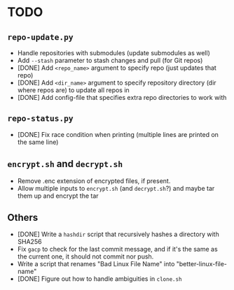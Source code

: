 TODO
====

`repo-update.py`
----------------

 - Handle repositories with submodules (update submodules as well)
 - Add `--stash` parameter to stash changes and pull (for Git repos)
 - [DONE] Add `<repo_name>` argument to specify repo (just updates that repo)
 - [DONE] Add `<dir_name>` argument to specify repository directory (dir where repos are) to update all repos in
 - [DONE] Add config-file that specifies extra repo directories to work with

`repo-status.py`
----------------

 - [DONE] Fix race condition when printing (multiple lines are printed on the same line)

`encrypt.sh` and `decrypt.sh`
-----------------------------

 - Remove .enc extension of encrypted files, if present.
 - Allow multiple inputs to `encrypt.sh` (and `decrypt.sh`?) and maybe tar them up and encrypt the tar

Others
------

 + [DONE] Write a `hashdir` script that recursively hashes a directory with SHA256
 + Fix `gacp` to check for the last commit message, and if it's the same as the current one, it should not commit nor push.
 + Write a script that renames "Bad Linux File Name" into "better-linux-file-name"
 + [DONE] Figure out how to handle ambiguities in `clone.sh`

